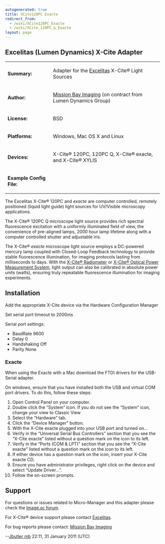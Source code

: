 ```yaml
---
autogenerated: true
title: XCite120PC Exacte
redirect_from:
  - /wiki/XCite120PC_Exacte
  - /wiki/XCite_120PC_&_Exacte
layout: page
---
```


## Excelitas (Lumen Dynamics) X-Cite Adapter

<table>
<tr>
<td markdown="1">

**Summary:**

</td>
<td markdown="1">

Adapter for the [Excelitas](https://www.excelitas.com/) X-Cite® Light Sources

</td>
</tr>
<tr>
<td markdown="1">

**Author:**

</td>
<td markdown="1">

[Mission Bay
Imaging](http://www.missionbayimaging.com/mbimaging2010/Welcome.html)
(on contract from Lumen Dynamics Group)

</td>
</tr>
<tr>
<td markdown="1">

**License:**

</td>
<td markdown="1">

BSD

</td>
</tr>
<tr>
<td markdown="1">

**Platforms:**

</td>
<td markdown="1">

Windows, Mac OS X and Linux

</td>
</tr>
<tr>
<td markdown="1">

**Devices:**

</td>
<td markdown="1">

X-Cite® 120PC, 120PC Q, X-Cite® exacte, and X-Cite® XYLIS

</td>
</tr>
<tr>
<td markdown="1">

**Example Config File:**

</td>
<td markdown="1">
</td>
</tr>
</table>

The Excelitas X-Cite® 120PC and *exacte* are computer controlled,
remotely positioned (liquid light guide) light sources for UV/Visible
microscopy applications.

The X-Cite® 120PC Q microscope light source provides rich spectral
fluorescence excitation with a uniformly illuminated field of view, the
convenience of pre-aligned lamps, 2000 hour lamp lifetime along with a
computer controlled shutter and adjustable iris.

The X-Cite® *exacte* microscope light source employs a DC-powered
mercury lamp coupled with Closed-Loop Feedback technology to provide
stable fluorescence illumination, for imaging protocols lasting from
milliseconds to days. With the [X-Cite®
Radiometer](http://www.ldgi-xcite.com/products-radiometer.php) or
[X-Cite® Optical Power Measurement
System](http://www.ldgi-xcite.com/products-xr2100-xp750.php), light
output can also be calibrated in absolute power units (watts), ensuring
truly repeatable fluorescence illumination for imaging experiments.

## Installation

Add the appropriate X-Cite device via the Hardware Configuration Manager

Set serial port timeout to 2000ms

Serial port settings:

-   BaudRate 9600
-   Delay 0
-   Handshaking Off
-   Parity None

### Exacte

When using the Exacte with a Mac download the FTDI drivers for the USB-Serial
adapter.

On windows, ensure that you have installed both the USB and virtual COM
port drivers. To do this, follow these steps:

1.  Open Control Panel on your computer.
2.  Double click the “System” icon. If you do not see the “System” icon,
    change your view to Classic View
3.  Select the “Hardware” tab.
4.  Click the “Device Manager” button.
5.  With the X-Cite exacte plugged into your USB port and turned on…
6.  Verify in the “Universal Serial Bus Controllers” section that you
    see the “X-Cite exacte” listed without a question mark on the icon
    to its left.
7.  Verify in the “Ports (COM & LPT)” section that you see the “X-Cite
    exacte” listed without a question mark on the icon to its left.
8.  If either device has a question mark on the icon, insert your X-Cite
    exacte CD.
9.  Ensure you have administrator privileges, right click on the device
    and select “Update Driver…”.
10. Follow the on-screen prompts.

## Support

For questions or issues related to Micro-Manager and this adapter please check
the [Image.sc forum](https://image.sc/).

For X-Cite® device support please contact [Excelitas](https://www.excelitas.com/omnicure-x-cite-inquiries).

For bug reports please contact: [Mission Bay
Imaging](http://www.missionbayimaging.com/mbimaging2010/Welcome.html)

--[Jbutler mb](/users/Jbutler_mb) 22:11, 31 January 2011 (UTC)

